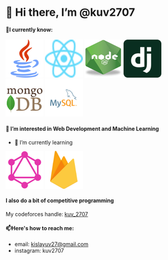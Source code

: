 # 👋 Hi there, I’m @kuv2707

#### 📒I currently know:

<img src="/images/java.png" alt="Java" width="100" height="100">
<img src="/images/react.svg" alt="React" width="100" height="100">
<img src="/images/nodejs.png" alt="Node-JS" width="100" height="100">
<img src="/images/django.svg" alt="Django" width="100" height="100">
<img src="/images/mongodb.png" alt="mongoDB" width="100" height="100">
<img src="/images/mySQL.svg" alt="mySQL" width="100" height="100">

#### 👀 I’m interested in Web Development and Machine Learning

- 🌱 I’m currently learning
<img src="/images/graphQL.svg" alt="GraphQL" width="100" height="100">
<img src="/images/firebase.svg" alt="Firebase" width="100" height="100">

#### I also do a bit of competitive programming

My codeforces handle: [kuv_2707](https://codeforces.com/profile/kuv_2707)

#### 📫Here's how to reach me:

- email: kislayuv27@gmail.com
- instagram: kuv2707

<!---
kuv2707/kuv2707 is a ✨ special ✨ repository because its `README.md` (this file) appears on your GitHub profile.
You can click the Preview link to take a look at your changes.
--->
